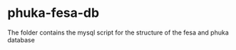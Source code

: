 # phuka-fesa-db
The folder contains the mysql script for the structure of the fesa and phuka database
